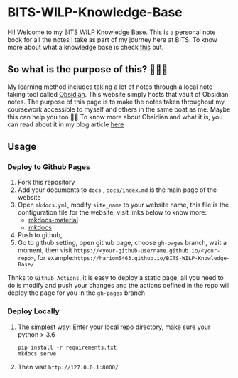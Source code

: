 # BITS-WILP-Knowledge-Base
Hi! Welcome to my BITS WILP Knowledge Base. This is a personal note book for all the notes I take as part of my journey here at BITS. To know more about what a knowledge base is check [this](https://en.wikipedia.org/wiki/Knowledge_base) out.

## So what is the purpose of this? 🤷🏽‍♂️
My learning method includes taking a lot of notes through a local note taking tool called [Obsidian](https://obsidian.md/). This website simply hosts that vault of Obsidian notes. The purpose of this page is to make the notes taken throughout my coursework accessible to myself and others in the same boat as me. Maybe this can help you too 🤘🏽
To know more about Obsidian and what it is, you can read about it in my blog article [here](https://justanothergeek.hashnode.dev/obsidian-as-a-second-brain)

## Usage
### Deploy to Github Pages
1. Fork this repository 
2. Add your documents to `docs` , `docs/index.md` is the main page of the website
3. Open `mkdocs.yml`, modify `site_name` to your website name, this file is the configuration file for the website, visit links below to know more:
    * [mkdocs-material](https://squidfunk.github.io/mkdocs-material/)
    * [mkdocs](https://www.mkdocs.org/user-guide/configuration/)
4. Push to github, 
5. Go to github setting, open github page, choose `gh-pages` branch, wait a moment, then visit `https://<your-github-username.github.io/<your-repo>`, for example:`https://hariom5463.github.io/BITS-WILP-Knowledge-Base/`

Thnks to `Github Actions`, it is easy to deploy a static page, all you need to do is modify and push your changes and the actions defined in the repo will deploy the page for you in the `gh-pages` branch

### Deploy Locally
1. The simplest way: Enter your local repo directory, make sure your python > 3.6
    ```
    pip install -r requirements.txt
    mkdocs serve 
    ```
2. Then visit `http://127.0.0.1:8000/`
